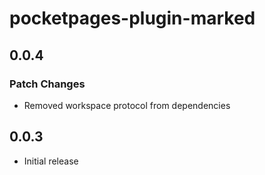 # pocketpages-plugin-marked

## 0.0.4

### Patch Changes

- Removed workspace protocol from dependencies

## 0.0.3

- Initial release
